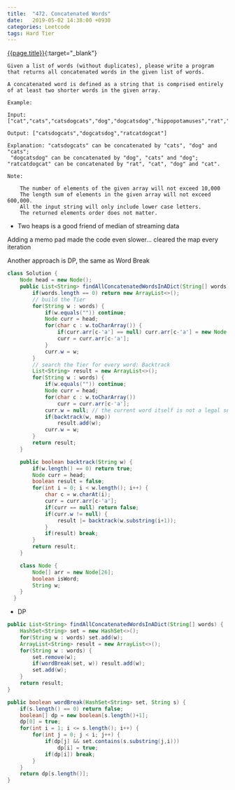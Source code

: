 ```yaml
---
title:  "472. Concatenated Words"
date:   2019-05-02 14:38:00 +0930
categories: Leetcode
tags: Hard Tier
---
```


[{{page.title}}](https://leetcode.com/problems/concatenated-words/){:target="_blank"}

    Given a list of words (without duplicates), please write a program that returns all concatenated words in the given list of words.

    A concatenated word is defined as a string that is comprised entirely of at least two shorter words in the given array.

    Example:

    Input: ["cat","cats","catsdogcats","dog","dogcatsdog","hippopotamuses","rat","ratcatdogcat"]

    Output: ["catsdogcats","dogcatsdog","ratcatdogcat"]

    Explanation: "catsdogcats" can be concatenated by "cats", "dog" and "cats";
     "dogcatsdog" can be concatenated by "dog", "cats" and "dog";
    "ratcatdogcat" can be concatenated by "rat", "cat", "dog" and "cat".

    Note:

        The number of elements of the given array will not exceed 10,000
        The length sum of elements in the given array will not exceed 600,000.
        All the input string will only include lower case letters.
        The returned elements order does not matter.


* Two heaps is a good friend of median of streaming data

Adding a memo pad made the code even slower... cleared the map every iteration

Another approach is DP, the same as Word Break

```java
class Solution {
    Node head = new Node();
    public List<String> findAllConcatenatedWordsInADict(String[] words) {
        if(words.length == 0) return new ArrayList<>();
        // build the Tier
        for(String w : words) {
            if(w.equals("")) continue;
            Node curr = head;
            for(char c : w.toCharArray()) {
                if(curr.arr[c-'a'] == null) curr.arr[c-'a'] = new Node();
                curr = curr.arr[c-'a'];
            }
            curr.w = w;
        }
        // search the Tier for every word: Backtrack
        List<String> result = new ArrayList<>();
        for(String w : words) {
            if(w.equals("")) continue;
            Node curr = head;
            for(char c : w.toCharArray())
                curr = curr.arr[c-'a'];
            curr.w = null; // the current word itself is not a legal sub word
            if(backtrack(w, map))
                result.add(w);
            curr.w = w;
        }
        return result;
    }

    public boolean backtrack(String w) {
        if(w.length() == 0) return true;
        Node curr = head;
        boolean result = false;
        for(int i = 0; i < w.length(); i++) {
            char c = w.charAt(i);
            curr = curr.arr[c-'a'];
            if(curr == null) return false;
            if(curr.w != null) {
                result |= backtrack(w.substring(i+1));
            }
            if(result) break;
        }
        return result;
    }

    class Node {
        Node[] arr = new Node[26];
        boolean isWord;
        String w;
    }
  }
```

* DP

```java
public List<String> findAllConcatenatedWordsInADict(String[] words) {
    HashSet<String> set = new HashSet<>();
    for(String w : words) set.add(w);
    ArrayList<String> result = new ArrayList<>();
    for(String w : words) {
        set.remove(w);
        if(wordBreak(set, w)) result.add(w);
        set.add(w);
    }
    return result;
}

public boolean wordBreak(HashSet<String> set, String s) {
    if(s.length() == 0) return false;
    boolean[] dp = new boolean[s.length()+1];
    dp[0] = true;
    for(int i = 1; i <= s.length(); i++) {
        for(int j = 0; j < i; j++) {
            if(dp[j] && set.contains(s.substring(j,i)))
                dp[i] = true;
            if(dp[i]) break;
        }
    }
    return dp[s.length()];
}
```
